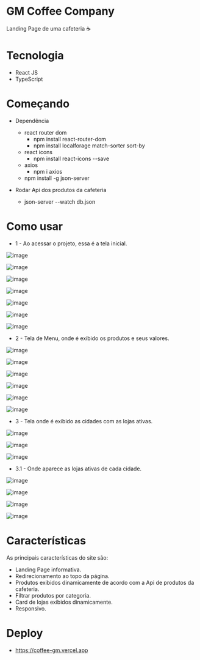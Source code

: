 # GM Coffee Company

Landing Page de uma cafeteria ☕

# Tecnologia

- React JS
- TypeScript

# Começando
- Dependência
  - react router dom
    - npm install react-router-dom
    - npm install localforage match-sorter sort-by
  - react icons
    - npm install react-icons --save
  - axios
    - npm i axios
  - npm install -g json-server

- Rodar Api dos produtos da cafeteria
  - json-server --watch db.json
 
# Como usar

- 1 - Ao acessar o projeto, essa é a tela inicial.

![image](https://github.com/user-attachments/assets/dd0a59c8-9e10-4c60-bd94-3253011042b9)

![image](https://github.com/user-attachments/assets/b1b1194e-ac12-44ad-afc3-c72b573bd45e)

![image](https://github.com/user-attachments/assets/a0413185-60c1-45c8-b841-6cda00bbcde4)

![image](https://github.com/user-attachments/assets/c0362578-a83b-43f4-ba4d-35488004a524)

![image](https://github.com/user-attachments/assets/2073744d-30b5-437d-bb6c-70f24c524df3)

![image](https://github.com/user-attachments/assets/c8b767f2-04f1-48e3-800f-afaf7a77310e)

![image](https://github.com/user-attachments/assets/980d452f-675e-409a-b90b-b1039a237120)

-  2 - Tela de Menu, onde é exibido os produtos e seus valores.

![image](https://github.com/user-attachments/assets/a977aa03-1bbb-4664-895e-503052a57acb)

![image](https://github.com/user-attachments/assets/207e2b74-5295-4400-94c4-40329416050d)

![image](https://github.com/user-attachments/assets/17d5a833-3ef0-4ba6-8351-3520a8575700)

![image](https://github.com/user-attachments/assets/e4186885-f2aa-4428-9131-c16681a95eab)

![image](https://github.com/user-attachments/assets/5c4721c3-1c00-46a2-a6eb-a3a6b5c5e2a8)

![image](https://github.com/user-attachments/assets/bd998336-d3f9-4222-9883-6638d85c7acb)

-  3 - Tela onde é exibido as cidades com as lojas ativas.

![image](https://github.com/user-attachments/assets/334d956b-e05c-4539-90d2-eb1892053268)

![image](https://github.com/user-attachments/assets/053972ac-d132-4edb-af50-0b6d34b00c48)

![image](https://github.com/user-attachments/assets/9b5339d6-4129-467b-ab7d-5c9195bd7c70)

  - 3.1 - Onde aparece as lojas ativas de cada cidade.

  ![image](https://github.com/user-attachments/assets/4f9b69c9-970b-4bc2-81eb-41d2fcdf52e7)

  ![image](https://github.com/user-attachments/assets/96d925e3-51ec-4860-8c7a-b51dd3f5f148)

  ![image](https://github.com/user-attachments/assets/7f5698ce-ec84-49b9-9671-71d9f8a9ebb8)

  ![image](https://github.com/user-attachments/assets/efca24b9-77e6-4296-a162-fe345bb1f35c)

# Características

As principais características do site são:
- Landing Page informativa.
- Redirecionamento ao topo da página.
- Produtos exibidos dinamicamente de acordo com a Api de produtos da cafeteria.
- Filtrar produtos por categoria.
- Card de lojas exibidos dinamicamente.
- Responsivo.
 
# Deploy
  - https://coffee-gm.vercel.app

